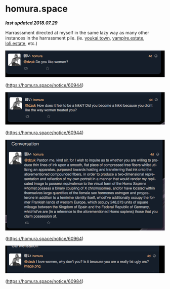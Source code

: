 # homura.space

***last updated 2018.07.29***

Harrasssment directed at myself in the same lazy way as many other instances in the harrassment pile. (ie. [youkai.town](../youkai_town/youkai_town.md), [vampire.estate](../vampire_estate/vampire_estate.md), [loli.estate](../loli_estate/loli_estate.md), etc.)

![](homura_space_60944.png)

(https://homura.space/notice/60944)

![](homura_space_60949.png)

(https://homura.space/notice/60944)

![](homura_space_60964.png)

(https://homura.space/notice/60964)

![](homura_space_60984.png)

(https://homura.space/notice/60984)